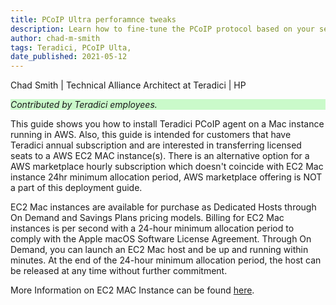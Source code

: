 ```yaml
---
title: PCoIP Ultra perforamnce tweaks
description: Learn how to fine-tune the PCoIP protocol based on your session latency and requirements.
author: chad-m-smith
tags: Teradici, PCoIP Ulta,
date_published: 2021-05-12
---
```


Chad Smith | Technical Alliance Architect at Teradici | HP

<p style="background-color:#CAFACA;"><i>Contributed by Teradici employees.</i></p>

This guide shows you how to install Teradici PCoIP agent on a Mac instance running in AWS. Also, this guide is intended for customers that have Teradici annual subscription and are interested in transferring licensed seats to a AWS EC2 MAC instance(s). There is an alternative option for a AWS marketplace hourly subscription which doesn't coincide with EC2 Mac instance 24hr minimum allocation period, AWS marketplace offering is NOT a part of this deployment guide.

EC2 Mac instances are available for purchase as Dedicated Hosts through On Demand and Savings Plans pricing models. Billing for EC2 Mac instances is per second with a 24-hour minimum allocation period to comply with the Apple macOS Software License Agreement. Through On Demand, you can launch an EC2 Mac host and be up and running within minutes. At the end of the 24-hour minimum allocation period, the host can be released at any time without further commitment. 

More Information on EC2 MAC Instance can be found [here](https://docs.aws.amazon.com/AWSEC2/latest/UserGuide/ec2-mac-instances.html).
